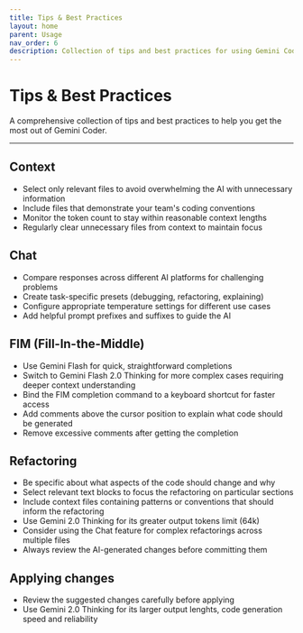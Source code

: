 ```yaml
---
title: Tips & Best Practices
layout: home
parent: Usage
nav_order: 6
description: Collection of tips and best practices for using Gemini Coder effectively
---
```


# Tips & Best Practices

A comprehensive collection of tips and best practices to help you get the most out of Gemini Coder.

---

## Context

- Select only relevant files to avoid overwhelming the AI with unnecessary information
- Include files that demonstrate your team's coding conventions
- Monitor the token count to stay within reasonable context lengths
- Regularly clear unnecessary files from context to maintain focus

## Chat

- Compare responses across different AI platforms for challenging problems
- Create task-specific presets (debugging, refactoring, explaining)
- Configure appropriate temperature settings for different use cases
- Add helpful prompt prefixes and suffixes to guide the AI

## FIM (Fill-In-the-Middle)

- Use Gemini Flash for quick, straightforward completions
- Switch to Gemini Flash 2.0 Thinking for more complex cases requiring deeper context understanding
- Bind the FIM completion command to a keyboard shortcut for faster access
- Add comments above the cursor position to explain what code should be generated
- Remove excessive comments after getting the completion

## Refactoring

- Be specific about what aspects of the code should change and why
- Select relevant text blocks to focus the refactoring on particular sections
- Include context files containing patterns or conventions that should inform the refactoring
- Use Gemini 2.0 Thinking for its greater output tokens limit (64k)
- Consider using the Chat feature for complex refactorings across multiple files
- Always review the AI-generated changes before committing them

## Applying changes

- Review the suggested changes carefully before applying
- Use Gemini 2.0 Thinking for its larger output lenghts, code generation speed and reliability
